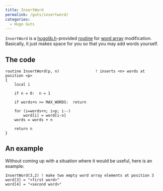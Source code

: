 ```yaml
---
title: InsertWord
permalink: /guts/insertword/
categories: 
  - Hugo Guts
---
```


`InsertWord` is a [hugolib.h](library/hugolib.h/)-provided
[routine](routines/) for [word array](basics/word-array/)
modification. Basically, it just makes space for you so that you may add
words yourself.

## The code

    routine InsertWord(p, n)                ! inserts <n> words at position <p>
    {
        local i

        if n = 0:  n = 1

        if words+n >= MAX_WORDS:  return

        for (i=words+n; i>p; i--)
            word[i] = word[i-n]
        words = words + n

        return n
    }

## An example

Without coming up with a situation where it would be useful, here is an
example:

    InsertWord(3,2) ! make two empty word array elements at position 3
    word[3] = "<first word>"
    word[4] = "<second word>"

